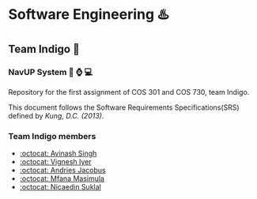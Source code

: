# Software Engineering :hotsprings:
## Team Indigo :crystal_ball:
### NavUP System :calling: :watch: :computer:

Repository for the first assignment of COS 301 and COS 730, team Indigo.

This document follows the Software Requirements Specifications(SRS) defined by *Kung, D.C. (2013).*



### Team Indigo members
- [:octocat: Avinash Singh](https://github.com/AvinashSingh786)
- [:octocat: Vignesh Iyer](https://github.com/Vignesh-95)
- [:octocat: Andries Jacobus](https://github.com/AndriesJacobus)
- [:octocat: Mfana Masimula](https://github.com/mfanamasimula)
- [:octocat: Nicaedin Suklal](https://github.com/def118)


